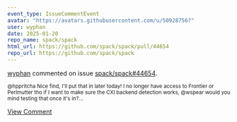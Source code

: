 ```yaml
---
event_type: IssueCommentEvent
avatar: "https://avatars.githubusercontent.com/u/50928756?"
user: wyphan
date: 2025-01-20
repo_name: spack/spack
html_url: https://github.com/spack/spack/pull/44654
repo_url: https://github.com/spack/spack
---
```


<a href='https://github.com/wyphan' target='_blank'>wyphan</a> commented on issue <a href='https://github.com/spack/spack/pull/44654' target='_blank'>spack/spack#44654</a>.

<small>@hppritcha Nice find, I'll put that in later today! I no longer have access to Frontier or Perlmutter tho if I want to make sure the CXI backend detection works, @wspear would you mind testing that once it's in?...</small>

<a href='https://github.com/spack/spack/pull/44654' target='_blank'>View Comment</a>